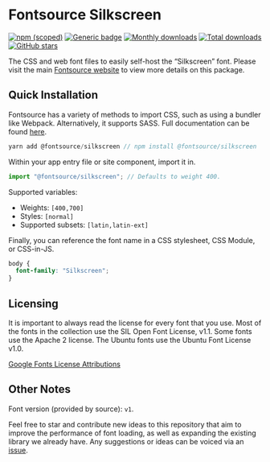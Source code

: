 # Fontsource Silkscreen

[![npm (scoped)](https://img.shields.io/npm/v/@fontsource/silkscreen?color=brightgreen)](https://www.npmjs.com/package/@fontsource/silkscreen) [![Generic badge](https://img.shields.io/badge/fontsource-passing-brightgreen)](https://github.com/fontsource/fontsource) [![Monthly downloads](https://badgen.net/npm/dm/@fontsource/silkscreen)](https://github.com/fontsource/fontsource) [![Total downloads](https://badgen.net/npm/dt/@fontsource/silkscreen)](https://github.com/fontsource/fontsource) [![GitHub stars](https://img.shields.io/github/stars/fontsource/fontsource.svg?style=social&label=Star)](https://github.com/fontsource/fontsource/stargazers)

The CSS and web font files to easily self-host the “Silkscreen” font. Please visit the main [Fontsource website](https://fontsource.org/fonts/silkscreen) to view more details on this package.

## Quick Installation

Fontsource has a variety of methods to import CSS, such as using a bundler like Webpack. Alternatively, it supports SASS. Full documentation can be found [here](https://fontsource.org/docs/introduction).

```javascript
yarn add @fontsource/silkscreen // npm install @fontsource/silkscreen
```

Within your app entry file or site component, import it in.

```javascript
import "@fontsource/silkscreen"; // Defaults to weight 400.
```

Supported variables:

- Weights: `[400,700]`
- Styles: `[normal]`
- Supported subsets: `[latin,latin-ext]`

Finally, you can reference the font name in a CSS stylesheet, CSS Module, or CSS-in-JS.

```css
body {
  font-family: "Silkscreen";
}
```

## Licensing

It is important to always read the license for every font that you use.
Most of the fonts in the collection use the SIL Open Font License, v1.1. Some fonts use the Apache 2 license. The Ubuntu fonts use the Ubuntu Font License v1.0.

[Google Fonts License Attributions](https://fonts.google.com/attribution)

## Other Notes

Font version (provided by source): `v1`.

Feel free to star and contribute new ideas to this repository that aim to improve the performance of font loading, as well as expanding the existing library we already have. Any suggestions or ideas can be voiced via an [issue](https://github.com/fontsource/fontsource/issues).

